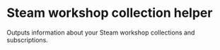 # Steam workshop collection helper

Outputs information about your Steam workshop collections and subscriptions.
